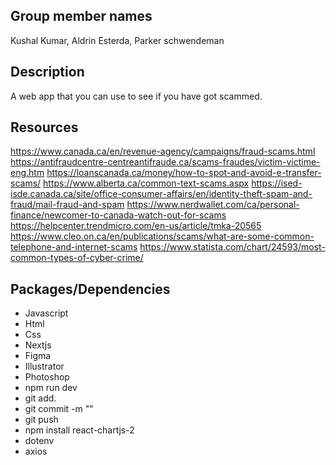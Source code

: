 ## Group member names
Kushal Kumar, Aldrin Esterda, Parker schwendeman


## Description 
A web app that you can use to see if you have got scammed.

## Resources 
https://www.canada.ca/en/revenue-agency/campaigns/fraud-scams.html
https://antifraudcentre-centreantifraude.ca/scams-fraudes/victim-victime-eng.htm
https://loanscanada.ca/money/how-to-spot-and-avoid-e-transfer-scams/
https://www.alberta.ca/common-text-scams.aspx
https://ised-isde.canada.ca/site/office-consumer-affairs/en/identity-theft-spam-and-fraud/mail-fraud-and-spam
https://www.nerdwallet.com/ca/personal-finance/newcomer-to-canada-watch-out-for-scams
https://helpcenter.trendmicro.com/en-us/article/tmka-20565
https://www.cleo.on.ca/en/publications/scams/what-are-some-common-telephone-and-internet-scams
https://www.statista.com/chart/24593/most-common-types-of-cyber-crime/


## Packages/Dependencies 
- Javascript
- Html
- Css
- Nextjs
- Figma
- Illustrator
- Photoshop
- npm run dev
- git add.
- git commit -m ""
- git push
- npm install react-chartjs-2 
- dotenv
- axios

